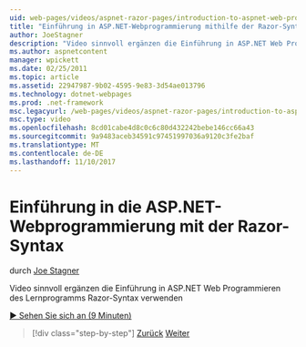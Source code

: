 ```yaml
---
uid: web-pages/videos/aspnet-razor-pages/introduction-to-aspnet-web-programming-using-the-razor-syntax
title: "Einführung in ASP.NET-Webprogrammierung mithilfe der Razor-Syntax | Microsoft Docs"
author: JoeStagner
description: "Video sinnvoll ergänzen die Einführung in ASP.NET Web Programmieren des Lernprogramms Razor-Syntax verwenden"
ms.author: aspnetcontent
manager: wpickett
ms.date: 02/25/2011
ms.topic: article
ms.assetid: 22947987-9b02-4595-9e83-3d54ae013796
ms.technology: dotnet-webpages
ms.prod: .net-framework
msc.legacyurl: /web-pages/videos/aspnet-razor-pages/introduction-to-aspnet-web-programming-using-the-razor-syntax
msc.type: video
ms.openlocfilehash: 8cd01cabe4d8c0c6c80d432242bebe146cc66a43
ms.sourcegitcommit: 9a9483aceb34591c97451997036a9120c3fe2baf
ms.translationtype: MT
ms.contentlocale: de-DE
ms.lasthandoff: 11/10/2017
---
```

<a name="introduction-to-aspnet-web-programming-using-the-razor-syntax"></a>Einführung in die ASP.NET-Webprogrammierung mit der Razor-Syntax
====================
durch [Joe Stagner](https://github.com/JoeStagner)

Video sinnvoll ergänzen die Einführung in ASP.NET Web Programmieren des Lernprogramms Razor-Syntax verwenden

[&#9654; Sehen Sie sich an (9 Minuten)](https://channel9.msdn.com/Blogs/ASP-NET-Site-Videos/introduction-to-aspnet-web-programming-using-the-razor-syntax)

>[!div class="step-by-step"]
[Zurück](getting-started-with-webmatrix-and-aspnet-web-pages.md)
[Weiter](creating-a-consistent-look-part-1.md)
